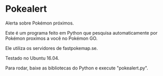 # Pokealert
Alerta sobre Pokémon próximos.

Este é um programa feito em Python que pesquisa automaticamente por Pokémon proxímos a você no Pokémon GO.

Ele utiliza os servidores de fastpokemap.se.

Testado no Ubuntu 16.04.

Para rodar, baixe as bibliotecas do Python e execute "pokealert.py".
